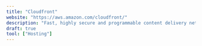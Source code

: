 ```yaml
---
title: "Cloudfront"
website: "https://aws.amazon.com/cloudfront/"
description: "Fast, highly secure and programmable content delivery network (CDN)"
draft: true
tool: ["Hosting"]
---
```

